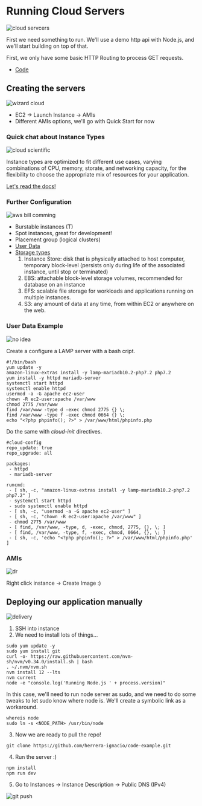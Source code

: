 # Running Cloud Servers

![cloud servcers](https://i.pinimg.com/236x/ec/e9/e5/ece9e5ab8500e8e3a5601a95c7d5d7f2--cloudcomputing-heavens.jpg)

First we need something to run. We'll use a demo http api with Node.js, and we'll start building on top of that.

First, we only have some basic HTTP Routing to process GET requests.

* [Code](https://github.com/herrera-ignacio/code-example)

## Creating the servers

![wizard cloud](https://smidcloud.com/wp-content/uploads/2018/01/4-300x300.jpg)

* EC2 -> Launch Instance -> AMIs
* Different AMIs options, we'll go with Quick Start for now

### Quick chat about Instance Types

![cloud scientific](https://i.pinimg.com/236x/64/08/32/64083250e48223e94387ee3ba45c09c6.jpg)

Instance types are optimized to fit different use cases, varying combinations of CPU, memory, storate, and networking capacity, for the flexibility to choose the appropriate mix of resources for your application.

[Let's read the docs!](https://aws.amazon.com/ec2/instance-types/)

### Further Configuration

![aws bill comming](https://miro.medium.com/max/1244/0*u5gUyhB0YFd3VzWM.jpg)

* Burstable instances (T)
* Spot instances, great for development!
* Placement group (logical clusters)
* [User Data](https://docs.aws.amazon.com/AWSEC2/latest/UserGuide/user-data.html)
* [Storage types](https://docs.aws.amazon.com/AWSEC2/latest/UserGuide/Storage.html?icmpid=docs_ec2_console)
	1. Instance Store: disk that is physically attached to host computer, temporary block-level (persists only during life of the associated instance, until stop or terminated)
	2. EBS: attachable block-level storage volumes, recommended for database on an instance
	3. EFS: scalable file storage for workloads and applications running on multiple instances.
	4. S3: any amount of data at any time, from within EC2 or anywhere on the web.


### User Data Example

![no idea](https://wpctrl.b-cdn.net/wp-content/uploads/2020/01/dog-hosting-meme.jpg)

Create a configure a LAMP server with a bash cript.

```
#!/bin/bash
yum update -y
amazon-linux-extras install -y lamp-mariadb10.2-php7.2 php7.2
yum install -y httpd mariadb-server
systemctl start httpd
systemctl enable httpd
usermod -a -G apache ec2-user
chown -R ec2-user:apache /var/www
chmod 2775 /var/www
find /var/www -type d -exec chmod 2775 {} \;
find /var/www -type f -exec chmod 0664 {} \;
echo "<?php phpinfo(); ?>" > /var/www/html/phpinfo.php
```

Do the same with _cloud-init_ directives.

```
#cloud-config
repo_update: true
repo_upgrade: all

packages:
 - httpd
 - mariadb-server

runcmd:
 - [ sh, -c, "amazon-linux-extras install -y lamp-mariadb10.2-php7.2 php7.2" ]
 - systemctl start httpd
 - sudo systemctl enable httpd
 - [ sh, -c, "usermod -a -G apache ec2-user" ]
 - [ sh, -c, "chown -R ec2-user:apache /var/www" ]
 - chmod 2775 /var/www
 - [ find, /var/www, -type, d, -exec, chmod, 2775, {}, \; ]
 - [ find, /var/www, -type, f, -exec, chmod, 0664, {}, \; ]
 - [ sh, -c, 'echo "<?php phpinfo(); ?>" > /var/www/html/phpinfo.php' ]
```

### AMIs

![dr](https://www.aspiretech.com/images/easyblog_shared/October_2016/10-7-16/ib_meme_4.jpg)

Right click instance -> Create Image :)

## Deploying our application manually

![delivery](https://hackernoon.com/hn-images/1*8wcrKrzgaEJwNKam8LCYCw.jpeg)

1. SSH into instance
2. We need to install lots of things...

```
sudo yum update -y
sudo yum install git
curl -o- https://raw.githubusercontent.com/nvm-sh/nvm/v0.34.0/install.sh | bash
. ~/.nvm/nvm.sh
nvm install 12 --lts
nvm current
node -e "console.log('Running Node.js ' + process.version)"
```

In this case, we'll need to run node server as sudo, and we need to do some tweaks to let sudo know where node is. We'll create a symbolic link as a workaround.

```
whereis node
sudo ln -s <NODE_PATH> /usr/bin/node
```

3. Now we are ready to pull the repo!

```
git clone https://github.com/herrera-ignacio/code-example.git
```

4. Run the server :)

```
npm install
npm run dev
```

5. Go to Instances -> Instance Description -> Public DNS (IPv4)

![git push](https://hackernoon.com/hn-images/1*GwoUrficuzqGSxXD-gztEQ.jpeg)
